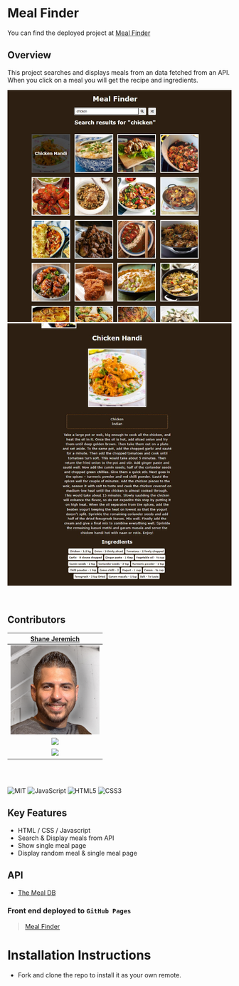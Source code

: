 # Meal Finder

You can find the deployed project at [Meal Finder](https://sjeremich23.github.io/Meal-Finder/)

## Overview

This project searches and displays meals from an data fetched from an API. When you click on a meal you will get the recipe and ingredients.

![Expense Tracker](/images/mealfinder.jpg)
![Expense Tracker](/images/mealfinder2.jpg)

<br>

## Contributors

|                                        [Shane Jeremich](https://github.com/sjeremich23)                                        |
| :----------------------------------------------------------------------------------------------------------------------------: |
|                         [<img src="images/shane.png" width = "200" />](https://github.com/sjeremich23)                         |
|                    [<img src="https://github.com/favicon.ico" width="15"> ](https://github.com/sjeremich23)                    |
| [ <img src="https://static.licdn.com/sc/h/al2o9zrvru7aqj8e1x2rzsrca" width="15"> ](https://www.linkedin.com/in/shanejeremich/) |

<br>
<br>

![MIT](https://img.shields.io/packagist/l/doctrine/orm.svg)
![JavaScript](https://img.shields.io/badge/javascript-%23323330.svg?&logo=javascript&logoColor=%23F7DF1E)
![HTML5](https://img.shields.io/badge/html5-%23E34F26.svg?logo=html5&logoColor=white)
![CSS3](https://img.shields.io/badge/css3-%231572B6.svg?logo=css3&logoColor=white)

## Key Features

- HTML / CSS / Javascript
- Search & Display meals from API
- Show single meal page
- Display random meal & single meal page

## API

- [The Meal DB](https://www.themealdb.com/api/)

### Front end deployed to `GitHub Pages`

> [Meal Finder](https://sjeremich23.github.io/Meal-Finder/)

# Installation Instructions

- Fork and clone the repo to install it as your own remote.
